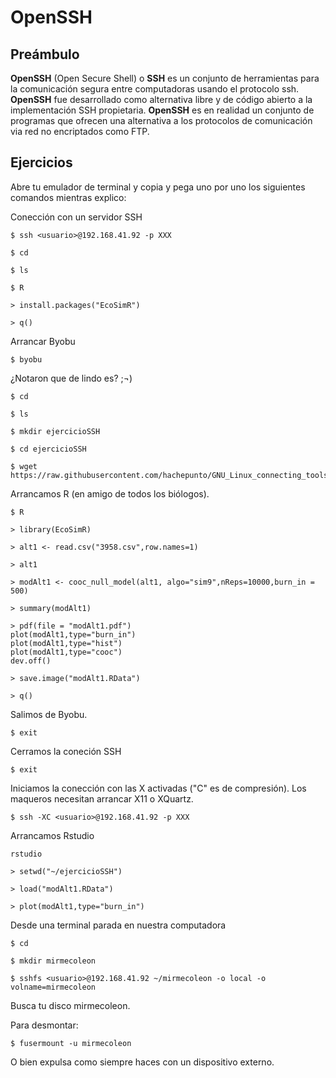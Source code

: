 # OpenSSH

## Preámbulo

**OpenSSH** (Open Secure Shell) o **SSH** es un conjunto de herramientas para la comunicación segura entre computadoras usando el protocolo ssh. **OpenSSH** fue desarrollado como alternativa libre y de código abierto a la implementación SSH propietaria.
**OpenSSH** es en realidad un conjunto de programas que ofrecen una alternativa a los protocolos de comunicación via red no encriptados como FTP.

## Ejercicios

Abre tu emulador de terminal y copia y pega uno por uno los siguientes comandos mientras explico:

Conección con un servidor SSH

```
$ ssh <usuario>@192.168.41.92 -p XXX
```

```
$ cd
```

```
$ ls
```

```
$ R
```

```
> install.packages("EcoSimR")
```

```
> q()
```

Arrancar Byobu

```
$ byobu
```

¿Notaron que de lindo es? ;¬)


```
$ cd
```

```
$ ls
```

```
$ mkdir ejercicioSSH
```

```
$ cd ejercicioSSH
```

```
$ wget https://raw.githubusercontent.com/hachepunto/GNU_Linux_connecting_tools/master/data/3958.csv
```

Arrancamos R (en amigo de todos los biólogos).

```
$ R
```

```
> library(EcoSimR)
```

```
> alt1 <- read.csv("3958.csv",row.names=1)
```

```
> alt1
```

```
> modAlt1 <- cooc_null_model(alt1, algo="sim9",nReps=10000,burn_in = 500)
```

```
> summary(modAlt1)
```

```
> pdf(file = "modAlt1.pdf")
plot(modAlt1,type="burn_in")
plot(modAlt1,type="hist")
plot(modAlt1,type="cooc")
dev.off()
```

```
> save.image("modAlt1.RData")
```

```
> q()
```

Salimos de Byobu.

```
$ exit
```

Cerramos la coneción SSH

```
$ exit
```

Iniciamos la conección con las X activadas ("C" es de compresión). Los maqueros necesitan arrancar X11 o XQuartz.

```
$ ssh -XC <usuario>@192.168.41.92 -p XXX 
```

Arrancamos Rstudio

```
rstudio
```

```
> setwd("~/ejercicioSSH")
```

```
> load("modAlt1.RData")
```

```
> plot(modAlt1,type="burn_in")
```

Desde una terminal parada en nuestra computadora

```
$ cd
```

```
$ mkdir mirmecoleon
```

```
$ sshfs <usuario>@192.168.41.92 ~/mirmecoleon -o local -o volname=mirmecoleon 
```

Busca tu disco mirmecoleon.

Para desmontar:

```
$ fusermount -u mirmecoleon
```

O bien expulsa como siempre haces con un dispositivo externo.
